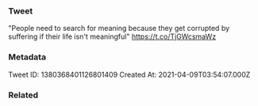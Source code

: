 ### Tweet
"People need to search for meaning because they get corrupted by suffering if their life isn't meaningful" https://t.co/TjGWcsmaWz

### Metadata
Tweet ID: 1380368401126801409
Created At: 2021-04-09T03:54:07.000Z

### Related


